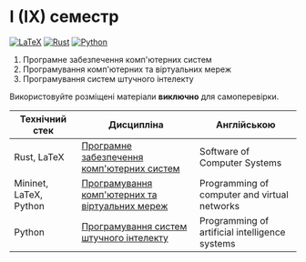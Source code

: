 # I (IX) семестр

[![LaTeX](https://img.shields.io/badge/LaTeX-008080?style=for-the-badge&logo=latex&logoColor=black)](#)
[![Rust](https://img.shields.io/badge/Rust-fde7d5?style=for-the-badge&logo=rust&logoColor=black)](#)
[![Python](https://img.shields.io/badge/Python-005494?style=for-the-badge&logo=python&logoColor=yellow)](#)

1. Програмне забезпечення комп'ютерних систем
2. Програмування комп'ютерних та віртуальних мереж
3. Програмування систем штучного інтелекту

Використовуйте розміщені матеріали **виключно** для самоперевірки.


Технічний стек | Дисципліна | Англійською
-------------- | ---------- | -----------------
Rust, LaTeX | [Програмне забезпечення комп'ютерних систем](./Software-of-Computer-Systems/) | Software of Computer Systems
Mininet, LaTeX, Python | [Програмування комп'ютерних та віртуальних мереж](./Computer-Virtual-Networks/) | Programming of computer and virtual networks
Python | [Програмування систем штучного інтелекту](./Programming-Artificial-Intelligence/) | Programming of artificial intelligence systems